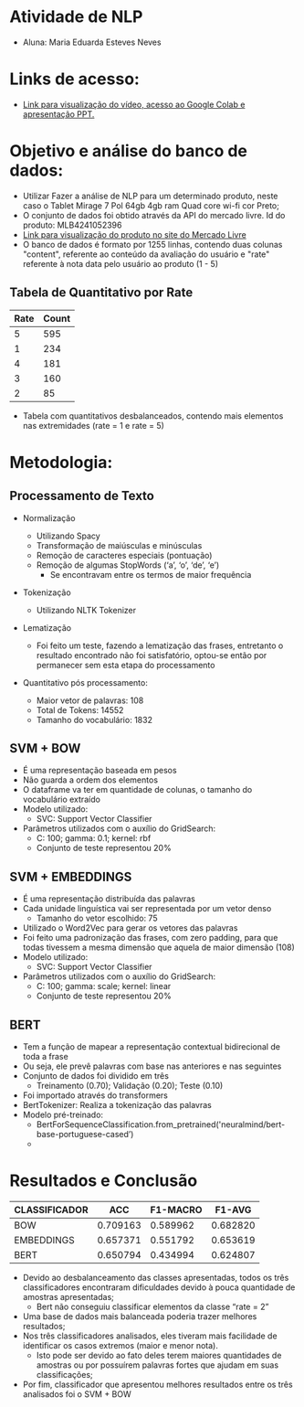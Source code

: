 # Atividade de NLP
- Aluna: Maria Eduarda Esteves Neves

# Links de acesso:
- [Link para visualização do vídeo, acesso ao Google Colab e apresentação PPT.](https://drive.google.com/drive/folders/1kaWydw6VNOdP61T2FkxFCTQPrtVABoTN?usp=sharing)

# Objetivo e análise do banco de dados: 
- Utilizar Fazer a análise de NLP para um determinado produto, neste caso o Tablet Mirage 7 Pol 64gb 4gb ram Quad core wi-fi cor Preto;
- O conjunto de dados foi obtido através da API do mercado livre. Id do produto: MLB4241052396
- [Link para visualização do produto no site do Mercado Livre](https://www.mercadolivre.com.br/tablet-mirage-7-pol-64gb-4gb-ram-quad-core-wi-fi-cor-preto-2022/p/MLB28331783#polycard_client=search-nordic&wid=MLB4241052396&sid=search&searchVariation=MLB28331783&position=17&search_layout=grid&type=product&tracking_id=7d53f2f5-5c5f-47f6-b9aa-03c90ab38c71)
- O banco de dados é formato por 1255 linhas, contendo duas colunas "content", referente ao conteúdo da avaliação do usuário e "rate" referente à nota data pelo usuário ao produto (1 - 5)
## Tabela de Quantitativo por Rate
| Rate           | Count |
|----------------|-------|
| 5              | 595   | 
| 1              | 234   |
| 4              | 181   |
| 3              | 160   |
| 2              | 85    |

- Tabela com quantitativos desbalanceados, contendo mais elementos nas extremidades (rate = 1 e rate = 5)

# Metodologia:
## Processamento de Texto
 - Normalização 
    - Utilizando Spacy
    - Transformação de maiúsculas e minúsculas
    - Remoção de caracteres especiais (pontuação)
    - Remoção de algumas StopWords (‘a’, ‘o’, ‘de’, ‘e’)
      - Se encontravam entre os termos de maior frequência 
  - Tokenização
    - Utilizando NLTK Tokenizer
  - Lematização
    - Foi feito um teste, fazendo a lematização das frases, entretanto o resultado encontrado não foi satisfatório, optou-se então por permanecer sem esta etapa do processamento

- Quantitativo pós processamento:
    - Maior vetor de palavras: 108
    - Total de Tokens: 14552
    - Tamanho do vocabulário: 1832
  
## SVM + BOW
   - É uma representação baseada em pesos
   - Não guarda a ordem dos elementos
   - O dataframe va ter em quantidade de colunas, o tamanho do vocabulário extraído
   - Modelo utilizado:
     - SVC: Support Vector Classifier
   - Parâmetros utilizados com o auxílio do GridSearch:
     - C: 100; gamma: 0.1; kernel: rbf
     - Conjunto de teste representou 20%

## SVM + EMBEDDINGS
   - É uma representação distribuída das palavras
   - Cada unidade linguística vai ser representada por um vetor denso
     - Tamanho do vetor escolhido: 75
   - Utilizado o Word2Vec para gerar os vetores das palavras
   - Foi feito uma padronização das frases, com zero padding, para que todas tivessem a mesma dimensão que aquela de maior dimensão (108)
   - Modelo utilizado:
     - SVC: Support Vector Classifier
   - Parâmetros utilizados com o auxílio do GridSearch:
     - C: 100; gamma: scale; kernel: linear
     - Conjunto de teste representou 20%

## BERT
   - Tem a função de mapear a representação contextual bidirecional de toda a frase
   - Ou seja, ele prevê palavras com base nas anteriores e nas seguintes
   - Conjunto de dados foi dividido em três 
     - Treinamento (0.70); Validação (0.20); Teste (0.10)
   - Foi importado através do transformers
   - BertTokenizer: Realiza a tokenização das palavras
   - Modelo pré-treinado:
     - BertForSequenceClassification.from_pretrained('neuralmind/bert-base-portuguese-cased’)
     - 
# Resultados e Conclusão

| CLASSIFICADOR | ACC      | F1-MACRO | F1-AVG   |
|---------------|----------|----------|----------|
| BOW           | 0.709163 | 0.589962 | 0.682820 |
| EMBEDDINGS    | 0.657371 | 0.551792 | 0.653619 |
| BERT          | 0.650794 | 0.434994 | 0.624807 |

 - Devido ao desbalanceamento das classes apresentadas, todos os três classificadores encontraram dificuldades devido à pouca quantidade de amostras apresentadas;
   - Bert não conseguiu classificar elementos da classe “rate = 2”
 - Uma base de dados mais balanceada poderia trazer melhores resultados;
 - Nos três classificadores analisados, eles tiveram mais facilidade de identificar os casos extremos (maior e menor nota). 
   - Isto pode ser devido ao fato deles terem maiores quantidades de amostras ou  por possuírem palavras fortes que ajudam em suas classificações;
 - Por fim, classificador que apresentou melhores resultados entre os três analisados foi o SVM + BOW




